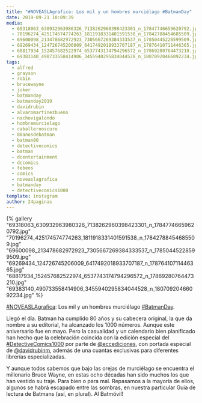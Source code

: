 ```yaml
---
title: "#NOVEASLAgrafica: Los mil y un hombres murciélago #BatmanDay"
date: 2019-09-21 10:09:39
media: 
  - 69318063_630932963980326_7138262960398423301_n_17847746659620792.jpg
  - 70196274_425174574774263_1811918331401591538_n_17842788454685509.jpg
  - 69600098_213478682972923_7305667269384333537_n_17850445228599509.jpg
  - 69269434_124726745206009_6417492018933707187_n_17876410711446365.jpg
  - 68817934_152457682522974_6537743174794296572_n_17869280764473210.jpg
  - 69383140_490733558414906_3455940295834044528_n_18070920466092234.jpg
tags: 
  - alfred
  - grayson
  - robin
  - brucewayne
  - joker
  - batmanday
  - batmanday2019
  - davidrubin
  - alvaromartinezbueno
  - nachovigalondo
  - hombremurcielago
  - caballerooscuro
  - 80anosdebatman
  - batman80
  - detectivecomics
  - batman
  - dcentertainment
  - dccomics
  - tebeos
  - comics
  - noveaslagrafica
  - batmanday
  - detectivecomics1000
template: instagram
author: 24paginas
---
```


{% gallery "69318063_630932963980326_7138262960398423301_n_17847746659620792.jpg" "70196274_425174574774263_1811918331401591538_n_17842788454685509.jpg" "69600098_213478682972923_7305667269384333537_n_17850445228599509.jpg" "69269434_124726745206009_6417492018933707187_n_17876410711446365.jpg" "68817934_152457682522974_6537743174794296572_n_17869280764473210.jpg" "69383140_490733558414906_3455940295834044528_n_18070920466092234.jpg" %}

[#NOVEASLAgrafica](/etiquetas/noveaslagrafica): Los mil y un hombres murciélago [#BatmanDay](/etiquetas/batmanday).

Llegó el día. Batman ha cumplido 80 años y su cabecera original, la que da nombre a su editorial, ha alcanzado los 1000 números. Aunque este aniversario fue en mayo. Pero la casualidad y un calendario bien planificado han hecho que la celebración coincida con la edición especial del [#DetectiveComics1000](/etiquetas/detectivecomics1000) por parte de [@eccediciones](https://instagram.com/eccediciones), con portada especial de [@davidrubinm](https://instagram.com/davidrubinm), además de una cuantas exclusivas para diferentes librerías especializadas.

Y aunque todos sabemos que bajo las orejas de murciélago se encuentra el millonario Bruce Wayne, en estas ocho décadas han sido muchos los que han vestido su traje. Para bien o para mal. Repasamos a la mayoría de ellos, algunos se habrá escapado entre las sombras, en nuestra particular Guia de lectura de Batmans (así, en plural). Al Batmóvil!

